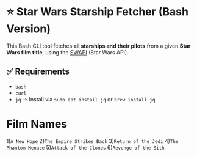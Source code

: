 # ⭐ Star Wars Starship Fetcher (Bash Version)

This Bash CLI tool fetches **all starships and their pilots** from a given **Star Wars film title**, using the [SWAPI](https://swapi.dev) (Star Wars API).

## ✅ Requirements

- `bash`
- `curl`
- `jq` → Install via `sudo apt install jq` or `brew install jq`


# Film Names

1)`A New Hope`
2)`The Empire Strikes Back`
3)`Return of the Jedi`
4)`The Phantom Menace`
5)`Attack of the Clones`
6)`Revenge of the Sith`


